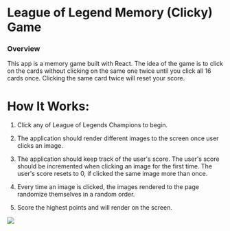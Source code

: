 # League of Legend Memory (Clicky) Game

### Overview

This app is a memory game built with React. The idea of the game is to click on the cards without clicking on the same one twice until you click all 16 cards once. Clicking the same card twice will reset your score. 

# How It Works:

1. Click any of League of Legends Champions to begin.

2. The application should render different images to the screen once user clicks an image.

3. The application should keep track of the user's score. The user's score should be incremented when clicking an image for the first time. The user's score resets to 0, if clicked the same image more than once.

4. Every time an image is clicked, the images rendered to the page randomize themselves in a random order.

5. Score the highest points and will render on the screen. 

<img src="https://user-images.githubusercontent.com/20217929/38786389-d75a7ada-40e4-11e8-879b-a20887817943.png">

